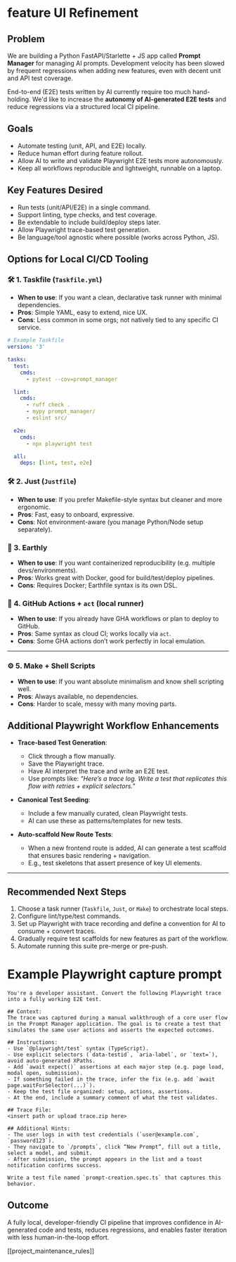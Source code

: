 # feature UI Refinement

## Problem

We are building a Python FastAPI/Starlette + JS app called **Prompt Manager** for managing AI prompts. Development velocity has been slowed by frequent regressions when adding new features, even with decent unit and API test coverage.

End-to-end (E2E) tests written by AI currently require too much hand-holding. We'd like to increase the **autonomy of AI-generated E2E tests** and reduce regressions via a structured local CI pipeline.

## Goals
- Automate testing (unit, API, and E2E) locally.
- Reduce human effort during feature rollout.
- Allow AI to write and validate Playwright E2E tests more autonomously.
- Keep all workflows reproducible and lightweight, runnable on a laptop.

## Key Features Desired

- Run tests (unit/API/E2E) in a single command.
- Support linting, type checks, and test coverage.
- Be extendable to include build/deploy steps later.
- Allow Playwright trace-based test generation.
- Be language/tool agnostic where possible (works across Python, JS).

## Options for Local CI/CD Tooling

### 🛠️ 1. Taskfile (`Taskfile.yml`)
- **When to use**: If you want a clean, declarative task runner with minimal dependencies.
- **Pros**: Simple YAML, easy to extend, nice UX.
- **Cons**: Less common in some orgs; not natively tied to any specific CI service.

```yaml
# Example Taskfile
version: '3'

tasks:
  test:
    cmds:
      - pytest --cov=prompt_manager

  lint:
    cmds:
      - ruff check .
      - mypy prompt_manager/
      - eslint src/

  e2e:
    cmds:
      - npx playwright test

  all:
    deps: [lint, test, e2e]
````

### 🛠️ 2. Just (`Justfile`)

* **When to use**: If you prefer Makefile-style syntax but cleaner and more ergonomic.
* **Pros**: Fast, easy to onboard, expressive.
* **Cons**: Not environment-aware (you manage Python/Node setup separately).

### 🐳 3. Earthly

* **When to use**: If you want containerized reproducibility (e.g. multiple devs/environments).
* **Pros**: Works great with Docker, good for build/test/deploy pipelines.
* **Cons**: Requires Docker; Earthfile syntax is its own DSL.

### 🧪 4. GitHub Actions + `act` (local runner)

* **When to use**: If you already have GHA workflows or plan to deploy to GitHub.
* **Pros**: Same syntax as cloud CI; works locally via `act`.
* **Cons**: Some GHA actions don’t work perfectly in local emulation.

---

### ⚙️ 5. Make + Shell Scripts

* **When to use**: If you want absolute minimalism and know shell scripting well.
* **Pros**: Always available, no dependencies.
* **Cons**: Harder to scale, messy with many moving parts.

## Additional Playwright Workflow Enhancements

* **Trace-based Test Generation**:

  * Click through a flow manually.
  * Save the Playwright trace.
  * Have AI interpret the trace and write an E2E test.
  * Use prompts like:
    *"Here’s a trace log. Write a test that replicates this flow with retries + explicit selectors."*

* **Canonical Test Seeding**:

  * Include a few manually curated, clean Playwright tests.
  * AI can use these as patterns/templates for new tests.

* **Auto-scaffold New Route Tests**:

  * When a new frontend route is added, AI can generate a test scaffold that ensures basic rendering + navigation.
  * E.g., test skeletons that assert presence of key UI elements.

---

## Recommended Next Steps

1. Choose a task runner (`Taskfile`, `Just`, or `Make`) to orchestrate local steps.
2. Configure lint/type/test commands.
3. Set up Playwright with trace recording and define a convention for AI to consume + convert traces.
4. Gradually require test scaffolds for new features as part of the workflow.
5. Automate running this suite pre-merge or pre-push.

# Example Playwright capture prompt
```
You're a developer assistant. Convert the following Playwright trace into a fully working E2E test.

## Context:
The trace was captured during a manual walkthrough of a core user flow in the Prompt Manager application. The goal is to create a test that simulates the same user actions and asserts the expected outcomes.

## Instructions:
- Use `@playwright/test` syntax (TypeScript).
- Use explicit selectors (`data-testid`, `aria-label`, or `text=`), avoid auto-generated XPaths.
- Add `await expect()` assertions at each major step (e.g. page load, modal open, submission).
- If something failed in the trace, infer the fix (e.g. add `await page.waitForSelector(...)`).
- Keep the test file organized: setup, actions, assertions.
- At the end, include a summary comment of what the test validates.

## Trace File:
<insert path or upload trace.zip here>

## Additional Hints:
- The user logs in with test credentials (`user@example.com`, `password123`).
- They navigate to `/prompts`, click “New Prompt”, fill out a title, select a model, and submit.
- After submission, the prompt appears in the list and a toast notification confirms success.

Write a test file named `prompt-creation.spec.ts` that captures this behavior.
```

## Outcome

A fully local, developer-friendly CI pipeline that improves confidence in AI-generated code and tests, reduces regressions, and enables faster iteration with less human-in-the-loop effort.

[[project_maintenance_rules]]
